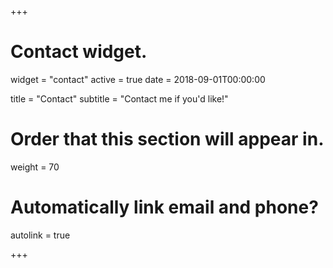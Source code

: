 +++
# Contact widget.
widget = "contact"
active = true
date = 2018-09-01T00:00:00

title = "Contact"
subtitle = "Contact me if you'd like!"

# Order that this section will appear in.
weight = 70

# Automatically link email and phone?
autolink = true

+++

